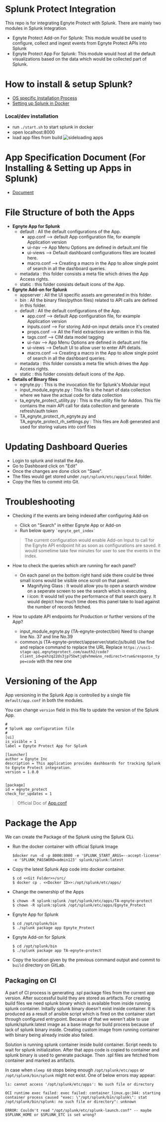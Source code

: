 # Splunk Protect Integration

This repo is for integrating Egnyte Protect with Splunk. There are mainly two modules in Splunk Integration.

- Egnyte Protect Add-on For Splunk:
    This module would be used to configure, collect and ingest events from Egnyte Protect APIs into Splunk
- Egnyte Protect App For Splunk:
    This module would host all the default visualizations based on the data which would be collected part of Splunk.

# How to install & setup Splunk?
- [OS specific Installation Process](https://docs.splunk.com/Documentation/Splunk/7.2.5/SearchTutorial/InstallSplunk)
- [Setting up Splunk in Docker](https://docs.splunk.com/Documentation/Splunk/7.2.4/Installation/DeployandrunSplunkEnterpriseinsideDockercontainers)

### Local/dev installation

- run `./start.sh` to start splunk in docker
- open localhost:8000
- load app files from build 
![sideloading apps](./sideloading.png)

# App Specification Document (For Installing & Setting up Apps in Splunk)
- [Document](https://docs.google.com/document/d/1QqOPITxa1-U_XQG4UD9-kreOaSKjpKZckm-Azh6xTvY/edit?usp=sharing)

# File Structure of both the Apps
- **Egnyte App for Splunk**
    - default : All the default configurations of the App.
        - app.conf --> default App configuration file, for example Application version
        - ui-nav --> App Menu Options are defined in default.xml file
        - ui-views --> Default dashboard configurations files are located here.
        - macro.conf --> Creating a macro in the App to allow single point of search in all the dashboard queries.
    - metadata : this folder consists a meta file which drives the App Access rights.
    - static : this folder consists default icons of the App.
- **Egnyte Add-on for Splunk**
    - appserver : All the UI specific assets are generated in this folder.
    - bin : All the binary files(python files) related to API calls are defined in this folder. 
    - default : All the default configurations of the App.
        - app.conf --> default App configuration file, for example Application version
        - inputs.conf --> For storing Add-on input details once it's created
        - props.conf --> All the Field extractions are written in this file.
        - tags.conf --> CIM data model tagging
        - ui-nav --> App Menu Options are defined in default.xml file
        - ui-views --> Default UI to allow user to enter API details.
        - macro.conf --> Creating a macro in the App to allow single point of search in all the dashboard queries.
    - metadata : this folder consists a meta file which drives the App Access rights.
    - static : this folder consists default icons of the App.
- **Details of Binary files**
    - egnyte.py : This is the invocation file for Splunk's Modular input
    - input_module_egnyte.py : This file is the heart of data collection where we have the actual code for data collection
    - ta_egnyte_protect_utility.py : This is the utility file for Addon. This file contains the main API call for data collection and generate refresh/auth token
    - TA_egnyte_protect_rh_egnyte.py and TA_egnyte_protect_rh_settings.py : This files are AoB generated and used for storing values into conf files

# Updating Dashboard Queries

- Login to splunk and install the App.
- Go to Dashboard click on "Edit"
- Once the changes are done click on "Save".
- The files would get stored under ```/opt/splunk/etc/apps/local``` folder.
- Copy the files to commit into Git.

# Troubleshooting

- Checking if the events are being indexed after configuring Add-on
    - Click on "Search" in either Egnyte App or Add-on
    - Run below query
        ``` `egnyte_get_index` ```
    > The current configuration would enable Add-on Input to call for the Egnyte API endpoint hit as soon as configurations are saved. it would sometime take few minutes for user to see the events in the index.

- How to check the queries which are running for each panel?
    - On each panel on the bottom right hand side there could be three small icons would be visible once scroll on that panel.
        - Magnifying Glass : It would allow you to open a search window on a seperate screen to see the search which is executing.
        - i icon: It would tell you the performance of that search query. It would depict how much time does this panel take to load against the number of records fetched.

- How to update API endpoints for Production or further versions of the App?
    - input_module_egnyte.py (TA-egnyte-protect/bin)
        Need to change line No. 37 and line No.39
    - common.js (TA-egnyte-protect/appserver/static/js/build)
        Use find and replace command to replace the URL
        Replace ```https://usc1-stage-api.egnyteprotect.com/oauth2/code?client_id=pxhzq22ds3jp75bwtjq6vhme&no_redirect=true&response_type=code``` with the new one

# Versioning of the App

App versioning in the Splunk App is controlled by a single file ```default/app.conf``` in both the modules.

You can change ```version``` field in this file to update the version of the Splunk App.

```
#
# Splunk app configuration file
#
[ui]
is_visible = 1
label = Egnyte Protect App for Splunk

[launcher]
author = Egnyte Inc
description = This application provides dashboards for tracking Splunk to Egnyte Protect integration.
version = 1.0.0


[package]
id = egnyte_protect
check_for_updates = 1
```
> Official Doc of [App.conf](https://docs.splunk.com/Documentation/Splunk/7.2.5/Admin/Appconf)

# Package the App

We can create the Package of the Splunk using the Splunk CLi.

- Run the docker container with official Splunk Image
    ```
    $docker run -d -p 8000:8000 -e 'SPLUNK_START_ARGS=--accept-license' -e 'SPLUNK_PASSWORD=admin123' splunk/splunk:latest
    ```
- Copy the latest Splunk App code into docker container.
    ```
    $ cd <<Git Folder>>/src/
    $ docker cp . <<Docker ID>>:/opt/splunk/etc/apps/
    ```    
- Change the ownership of the Apps
    ```
    $ chown -R splunk:splunk /opt/splunk/etc/apps/TA-egnyte-protect
    $ chown -R splunk:splunk /opt/splunk/etc/apps/Egnyte_Protect
    ```
- Egnyte App for Splunk

    ```
    $ cd /opt/splunk/bin
    $ ./splunk package app Egnyte_Protect
    ```
- Egnyte Add-on for Splunk

    ```
    $ cd /opt/splunk/bin
    $ ./splunk package app TA-egnyte-protect
    ```
- Copy the location given by the previous command output and commit to ```build``` directory on GitLab.

## Packaging on CI
A part of CI process is generating .spl package files from the current app version. After successful build they are stored as artifacts. For creating build files we need splunk binary which is available from inside running splunk container. Initailly splunk binary doesn't exist inside container. It is produced as a result of ansible script which is fired on the container start through configured entrypoint. Because of that we weren't able to use splunk/splunk:latest image as a base image for build process because of lack of splunk binary inside. Creating custom image from running container with binary being already inside also failed.

Solution is running splunk container inside build container. Script needs to wait for splunk initialization. After that apps code is copied to container and splunk binary is used to generate package. Then .spl files are fetched from container and marked as artifacts.

In case when ```sleep 60``` stops being enough ```/opt/splunk/etc/apps``` or ```/opt/splunk/bin/splunk``` might not exist. One of below errors may appear:
```
ls: cannot access '/opt/splunk/etc/apps': No such file or directory
```
```
OCI runtime exec failed: exec failed: container_linux.go:344: starting container process caused "exec: \"/opt/splunk/bin/splunk\": stat /opt/splunk/bin/splunk: no such file or directory": unknown
```
```
ERROR: Couldn't read "/opt/splunk/etc/splunk-launch.conf" -- maybe $SPLUNK_HOME or $SPLUNK_ETC is set wrong?
```
